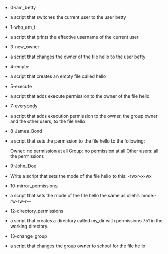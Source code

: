* 0-iam_betty
- a script that switches the current user to the user betty

* 1-who_am_i
- a script that prints the effective username of the current user

* 3-new_owner
-  a script that changes the owner of the file hello to the user betty

* 4-empty
-  a script that creates an empty file called hello

* 5-execute
- a script that adds execute permission to the owner of the file hello

* 7-everybody
- a script that adds execution permission to the owner, the group owner and the other users, to the file hello

* 8-James_Bond
- a script that sets the permission to the file hello to the following:

    Owner: no permission at all
    Group: no permission at all
    Other users: all the permissions

* 9-John_Doe
- Write a script that sets the mode of the file hello to this: -rwxr-x-wx

* 10-mirror_permissions
- a script that sets the mode of the file hello the same as olleh’s mode:-rw-rw-r-- 

* 12-directory_permissions
- a script that creates a directory called my_dir with permissions 751 in the working directory.



* 13-change_group
- a script that changes the group owner to school for the file hello
